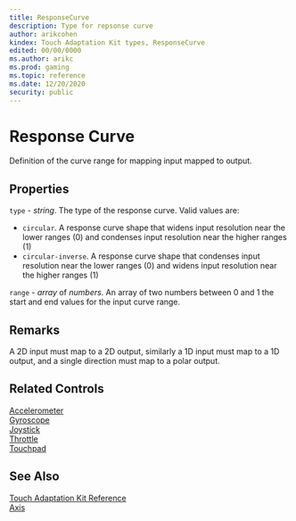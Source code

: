 ```yaml
---
title: ResponseCurve
description: Type for repsonse curve
author: arikcohen
kindex: Touch Adaptation Kit types, ResponseCurve
edited: 00/00/0000
ms.author: arikc
ms.prod: gaming
ms.topic: reference
ms.date: 12/20/2020
security: public
---
```


# Response Curve

Definition of the curve range for mapping input mapped to output.

## Properties

`type` - _string_. The type of the response curve. Valid values are:

- `circular`. A response curve shape that widens input resolution near the lower ranges (0) and condenses input resolution near the higher ranges (1)
- `circular-inverse`. A response curve shape that condenses input resolution near the lower ranges (0) and widens input resolution near the higher ranges (1)

`range` - _array_ of _numbers_. An array of two numbers between 0 and 1 the start and end values for the input curve range.

## Remarks

A 2D input must map to a 2D output, similarly a 1D input must map to a 1D output, and a single direction must map to a polar output.

## Related Controls

[Accelerometer](../sensor-controls/game-streaming-touch-accelerometer.md)  
[Gyroscope](../sensor-controls/game-streaming-touch-gyroscope.md)  
[Joystick](../controls/game-streaming-touch-joystick.md)  
[Throttle](../controls/game-streaming-touch-throttle.md)  
[Touchpad](../controls/game-streaming-touch-touchpad.md)

## See Also

[Touch Adaptation Kit Reference](../../../../system/overviews/game-streaming/game-streaming-touch-touch-adaptation-kit-overview.md)  
[Axis](game-streaming-touch-axis.md)
